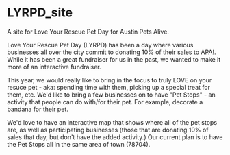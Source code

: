 # LYRPD_site
A site for Love Your Rescue Pet Day for Austin Pets Alive.

Love Your Rescue Pet Day (LYRPD) has been a day where various businesses all over the city commit to donating 10% of their sales to APA!. While it has been a great fundraiser for us in the past, we wanted to make it more of an interactive fundraiser. 

This year, we would really like to bring in the focus to truly LOVE on your resuce pet - aka: spending time with them, picking up a special treat for them, etc. We'd like to bring a few businesses on to have "Pet Stops" - an activity that people can do with/for their pet. For example, decorate a bandana for their pet.

We'd love to have an interactive map that shows where all of the pet stops are, as well as participating businesses (those that are donating 10% of sales that day, but don't have the added activity.) Our current plan is to have the Pet Stops all in the same area of town (78704). 